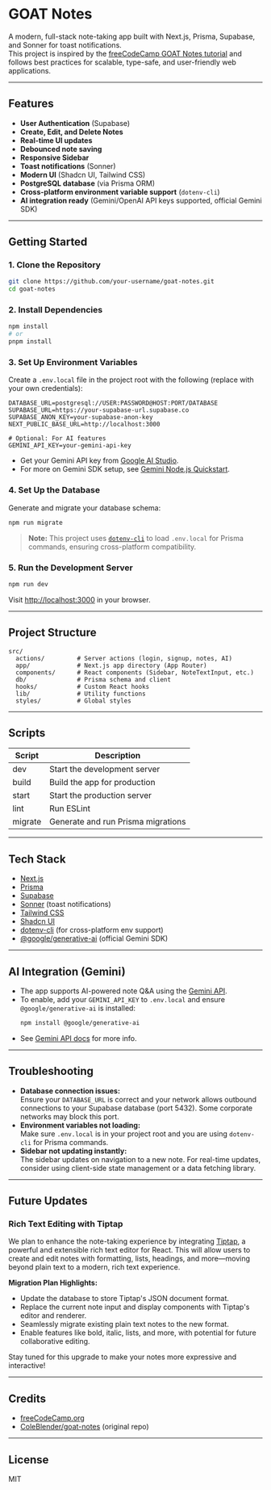 # GOAT Notes

A modern, full-stack note-taking app built with Next.js, Prisma, Supabase, and Sonner for toast notifications.  
This project is inspired by the [freeCodeCamp GOAT Notes tutorial](https://www.youtube.com/watch?v=6ChzCaljcaI) and follows best practices for scalable, type-safe, and user-friendly web applications.

---

## Features

- **User Authentication** (Supabase)
- **Create, Edit, and Delete Notes**
- **Real-time UI updates**
- **Debounced note saving**
- **Responsive Sidebar**
- **Toast notifications** (Sonner)
- **Modern UI** (Shadcn UI, Tailwind CSS)
- **PostgreSQL database** (via Prisma ORM)
- **Cross-platform environment variable support** (`dotenv-cli`)
- **AI integration ready** (Gemini/OpenAI API keys supported, official Gemini SDK)

---

## Getting Started

### 1. Clone the Repository

```sh
git clone https://github.com/your-username/goat-notes.git
cd goat-notes
```

### 2. Install Dependencies

```sh
npm install
# or
pnpm install
```

### 3. Set Up Environment Variables

Create a `.env.local` file in the project root with the following (replace with your own credentials):

```env
DATABASE_URL=postgresql://USER:PASSWORD@HOST:PORT/DATABASE
SUPABASE_URL=https://your-supabase-url.supabase.co
SUPABASE_ANON_KEY=your-supabase-anon-key
NEXT_PUBLIC_BASE_URL=http://localhost:3000

# Optional: For AI features
GEMINI_API_KEY=your-gemini-api-key
```

- Get your Gemini API key from [Google AI Studio](https://aistudio.google.com/apikey).
- For more on Gemini SDK setup, see [Gemini Node.js Quickstart](https://ai.google.dev/gemini-api/docs/quickstart?lang=node).

### 4. Set Up the Database

Generate and migrate your database schema:

```sh
npm run migrate
```

> **Note:** This project uses [`dotenv-cli`](https://www.npmjs.com/package/dotenv-cli) to load `.env.local` for Prisma commands, ensuring cross-platform compatibility.

### 5. Run the Development Server

```sh
npm run dev
```

Visit [http://localhost:3000](http://localhost:3000) in your browser.

---

## Project Structure

```
src/
  actions/         # Server actions (login, signup, notes, AI)
  app/             # Next.js app directory (App Router)
  components/      # React components (Sidebar, NoteTextInput, etc.)
  db/              # Prisma schema and client
  hooks/           # Custom React hooks
  lib/             # Utility functions
  styles/          # Global styles
```

---

## Scripts

| Script      | Description                        |
|-------------|------------------------------------|
| dev         | Start the development server       |
| build       | Build the app for production       |
| start       | Start the production server        |
| lint        | Run ESLint                         |
| migrate     | Generate and run Prisma migrations |

---

## Tech Stack

- [Next.js](https://nextjs.org/)
- [Prisma](https://www.prisma.io/)
- [Supabase](https://supabase.com/)
- [Sonner](https://sonner.emilkowal.ski/) (toast notifications)
- [Tailwind CSS](https://tailwindcss.com/)
- [Shadcn UI](https://ui.shadcn.com/)
- [dotenv-cli](https://www.npmjs.com/package/dotenv-cli) (for cross-platform env support)
- [@google/generative-ai](https://www.npmjs.com/package/@google/generative-ai) (official Gemini SDK)

---

## AI Integration (Gemini)

- The app supports AI-powered note Q&A using the [Gemini API](https://ai.google.dev/gemini-api/docs/quickstart?lang=node).
- To enable, add your `GEMINI_API_KEY` to `.env.local` and ensure `@google/generative-ai` is installed:
  ```sh
  npm install @google/generative-ai
  ```
- See [Gemini API docs](https://ai.google.dev/gemini-api/docs/libraries?lang=node) for more info.

---

## Troubleshooting

- **Database connection issues:**  
  Ensure your `DATABASE_URL` is correct and your network allows outbound connections to your Supabase database (port 5432). Some corporate networks may block this port.
- **Environment variables not loading:**  
  Make sure `.env.local` is in your project root and you are using `dotenv-cli` for Prisma commands.
- **Sidebar not updating instantly:**  
  The sidebar updates on navigation to a new note. For real-time updates, consider using client-side state management or a data fetching library.

---
## Future Updates

### Rich Text Editing with Tiptap

We plan to enhance the note-taking experience by integrating [Tiptap](https://tiptap.dev/), a powerful and extensible rich text editor for React. This will allow users to create and edit notes with formatting, lists, headings, and more—moving beyond plain text to a modern, rich text experience.

**Migration Plan Highlights:**
- Update the database to store Tiptap's JSON document format.
- Replace the current note input and display components with Tiptap's editor and renderer.
- Seamlessly migrate existing plain text notes to the new format.
- Enable features like bold, italic, lists, and more, with potential for future collaborative editing.

Stay tuned for this upgrade to make your notes more expressive and interactive!

---

## Credits

- [freeCodeCamp.org](https://www.youtube.com/@freecodecamp)
- [ColeBlender/goat-notes](https://github.com/ColeBlender/goat-notes) (original repo)

---

## License

MIT
